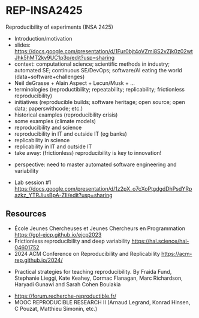 # REP-INSA2425

Reproducibility of experiments (INSA 2425)

 * Introduction/motivation
  * slides: https://docs.google.com/presentation/d/1Fur0bjt4oVZmi8S2vZjk0z02wtJhk5hMT2kv9UC1p3o/edit?usp=sharing 
  * context: computational science; scientific methods in industry; automated SE; continuous SE/DevOps; software/AI eating the world (data+software+challenges) 
  * Neil deGrasse + Alain Aspect + Lecun/Musk + ...
  * terminologies (reproductibility; repeatability; replicability; frictionless reproducibility)
  * initiatives (reproducible builds; software heritage; open source; open data; paperswithcode; etc.)
  * historical examples (reproducibility crisis)
  * some examples (climate models)
  * reproducibility and science
  * reproducibility in IT and outside IT (eg banks)
  * replicability in science
  * replicability in IT and outside IT
  * take away: (frictionless) reproducibility is key to innovation! 
   - perspective: need to master automated software engineering and variability

* Lab session #1 https://docs.google.com/presentation/d/1z2pX_o7cXoPtgdgdDhPsdYRpazkz_YTRJiusBpA-ZII/edit?usp=sharing


 ## Resources

  * École Jeunes Chercheuses et Jeunes Chercheurs en Programmation https://gpl-ejcp.github.io/ejcp2023 
  * Frictionless reproducibility and deep variability https://hal.science/hal-04601752 
  * 2024 ACM Conference on Reproducibility and Replicability https://acm-rep.github.io/2024/ 
  - Practical strategies for teaching reproducibility.
By Fraida Fund, Stephanie Lieggi, Kate Keahey, Cormac Flanagan, Marc Richardson,  Haryadi Gunawi and Sarah Cohen Boulakia
  * https://forum.recherche-reproductible.fr/
  * MOOC REPRODUCIBLE RESEARCH II (Arnaud Legrand, Konrad Hinsen, C Pouzat, Matthieu Simonin, etc.)
